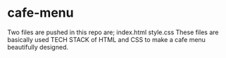 # cafe-menu
Two files are pushed in this repo are;
index.html
style.css
These files are basically used TECH STACK of HTML and CSS to make a cafe menu beautifully designed. 

